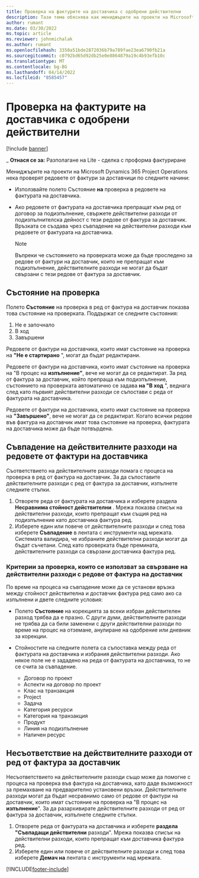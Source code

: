 ```yaml
---
title: Проверка на фактурите на доставчика с одобрени действителни
description: Тази тема обяснява как мениджърите на проекти на Microsoft Dynamics 365 Project Operations нека проверят фактурите на доставчици с действителните данни, които са били одобрени като изпълнители, са извършвали работа и записано време, както и разходите и материалите, които са били използвани от членовете на екипа на проекта.
author: rumant
ms.date: 03/30/2022
ms.topic: article
ms.reviewer: johnmichalak
ms.author: rumant
ms.openlocfilehash: 3350a51bde2872036b79a789fae23ea6790fb21a
ms.sourcegitcommit: c0792bd65d92db25e0e8864879a19c4b93efb10c
ms.translationtype: MT
ms.contentlocale: bg-BG
ms.lasthandoff: 04/14/2022
ms.locfileid: "8585457"
---
```

# <a name="verification-of-vendor-invoices-with-approved-actuals"></a>Проверка на фактурите на доставчика с одобрени действителни

[!include [banner](../../includes/dataverse-preview.md)]

_ **Отнася се за:** Разполагане на Lite - сделка с проформа фактуриране

Мениджърите на проекти на Microsoft Dynamics 365 Project Operations нека проверят редовете от фактури за доставчици по следните начини:

- Използвайте полето Състояние **на** проверка в редовете на фактурата на доставчика.
- Ако редовете от фактурата на доставчика препращат към ред от договор за подизпълнение, свържете действителни разходи от подизпълнителска дейност с тези редове от фактура за доставчик. Връзката се създава чрез съвпадение на действителни разходи към редовете от фактурата на доставчика.

    > [!NOTE]
    > Въпреки че състоянието на проверката може да бъде проследено за редове от фактури на доставчик, които не препращат към подизпълнение, действителните разходи не могат да бъдат свързани с тези редове от фактура за доставчик.

## <a name="verification-status"></a>Състояние на проверка

Полето **Състояние** на проверка в ред от фактура на доставчик показва това състояние на проверката. Поддържат се следните състояния:

1. Не е започнало
2. В ход
3. Завършени

Редовете от фактури на доставчика, които имат състояние на проверка на **"Не е стартирано** ", могат да бъдат редактирани.

Редовете от фактури на доставчика, които имат състояние на проверка на "В процес на **изпълнение"**, вече не могат да се редактират. За ред от фактура за доставчик, който препраща към подизпълнение, състоянието на проверката автоматично се задава **на "В ход** ", веднага след като първият действителни разходи се съпостави с реда от фактурата на доставчика.

Редовете от фактури на доставчика, които имат състояние на проверка на **"Завършено"**, вече не могат да се редактират. Когато всички редове във фактура на доставчик имат това състояние на проверка, фактурата на доставчика може да бъде потвърдена.

## <a name="match-cost-actuals-to-vendor-invoice-lines"></a>Съвпадение на действителните разходи на редовете от фактури на доставчика

Съответствието на действителните разходи помага с процеса на проверка в ред от фактура на доставчик. За да съпоставите действителните разходи с ред от фактура за доставчик, изпълнете следните стъпки.

1. Отворете реда от фактурата на доставчика и изберете раздела **Несравнима стойност действителни** . Мрежа показва списък на действителни разходи, които препращат към същия ред на подизпълнение като доставчика фактура ред.
2. Изберете един или повече от действителните разходи и след това изберете **Съвпадение** в лентата с инструменти над мрежата. Системата валидира, че избраните действителни разходи могат да бъдат съчетани. След като проверката бъде премината, действителните разходи са свързани доставчика фактура ред.

### <a name="validation-criteria-that-are-used-to-link-cost-actuals-to-vendor-invoice-lines"></a>Критерии за проверка, които се използват за свързване на действителни разходи с редове от фактура на доставчик

По време на процеса на съвпадение може да се установи връзка между стойност действителна и доставчик фактура ред само ако са изпълнени и двете следните условия:

- Полето **Състояние** на корекцията за всеки избран действителен разход трябва да е празно. С други думи, действителните разходи не трябва да са били заменени с други действителни разходи по време на процес на отземане, анулиране на одобрение или дневник за корекции.
- Стойностите на следните полета са съпоставка между реда от фактурата на доставчика и избрания действителни разходи. Ако някое поле не е зададено на реда от фактурата на доставчика, то не се счита за съвпадение.

    - Договор по проект
    - Аспекти на договор по проект
    - Клас на транзакция
    - Project
    - Задача
    - Категория ресурси
    - Категория на транзакция
    - Продукт
    - Линия на подизпълнение
    - Наличен ресурс

## <a name="unmatch-cost-actuals-from-a-vendor-invoice-line"></a>Несъответствие на действителните разходи от ред от фактура за доставчик

Несъответствието на действителните разходи също може да помогне с процеса на проверка във фактура на доставчика, като даде възможност за премахване на предварително установени връзки. Действителните разходи могат да бъдат несравнимо само от редове от фактури на доставчик, които имат състояние на проверка на "В процес на **изпълнение**". За да разархивирате действителните разходи от ред от фактура за доставчик, изпълнете следните стъпки.

1. Отворете реда от фактурата на доставчика и изберете **раздела "Съвпадащи действителни** разходи". Мрежа показва списък на действителни разходи, които препращат към доставчика фактура ред.
2. Изберете един или повече от действителните разходи и след това изберете **Демач на** лентата с инструменти над мрежата.

[!INCLUDE[footer-include](../../includes/footer-banner.md)]
